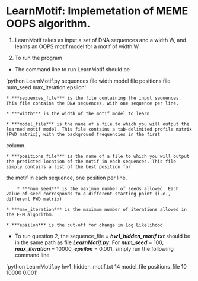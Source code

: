 LearnMotif: Implemetation of MEME OOPS algorithm.
==================================================

1.  LearnMotif takes as input a set of DNA sequences and a width W, 
and learns an OOPS motif model for a motif of width W.

2. To run the program

* The command line to run LearnMotif should be

'python LearnMotif.py sequences file width model file positions file num_seed max_iteration epsilon'


	* ***sequences_file*** is the file containing the input sequences. This file contains the DNA sequences, with one sequence per line.

 	* ***width*** is the width of the motif model to learn

 	* ***model_file*** is the name of a file to which you will output the learned motif model. This file contains a tab-delimited profile matrix (PWD matrix), with the background frequencies in the first
column.

	* ***positions_file*** is the name of a file to which you will output the predicted location of the motif in each sequences. This file simply contains a list of the best position for
the motif in each sequence, one position per line. 

    	* ***num_seed*** is the maximum number of seeds allowed. Each value of seed corresponds to a different starting point (i.e., different PWD matrix)

	* ***max_iteration*** is the maximum number of iterations allowed in the E-M algorithm.

	* ***epsilon*** is the cut-off for change in Log Likelihood
 
* To run question 2, the sequence_file = ***hw1_hidden_motif.txt*** should be in the same path as file ***LearnMotif.py***. For ***num_seed*** = 100, ***max_iteration*** = 10000, ***epsilon*** = 0.001, simply run the following command line

`python LearnMotif.py hw1_hidden_motif.txt 14 model_file positions_file 10 10000 0.001'